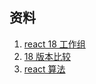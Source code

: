 ## 资料

1. [react 18 工作组](https://github.com/reactwg/react-18)
2. [18 版本比较](https://zhuanlan.zhihu.com/p/460668459)
3. [react 算法](https://7kms.github.io/react-illustration-series/algorithm/stack)
